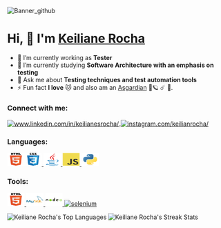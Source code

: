![Banner_github](https://github.com/KeilianeRocha/KeilianeRocha/assets/109313933/d61d689c-4534-4f81-83fc-997fe8eb7564)

# Hi, 👋 I'm [Keiliane Rocha](https://www.linkedin.com/in/keilianesrocha/)

- 🔭 I’m currently working as **Tester**
- 🌱 I’m currently studying **Software Architecture with an emphasis on testing**
- 💬 Ask me about **Testing techniques and test automation tools**
- ⚡ Fun fact **I love** 🐱 and also am an [Asgardian](https://asgardia.space/en/) 🌠🪐 ☄️ 🖖.

<!DOCTYPE html>
<html lang="en">
<head>
    <meta charset="UTF-8">
    <meta http-equiv="X-UA-Compatible" content="IE=edge">
    <meta name="viewport" content="width=device-width, initial-scale=1.0">
    <title>Keiliane Rocha's GitHub Status</title>
</head>
<body>

<div>
    <h3 align="left">Connect with me:</h3>
    <p align="left">
        <a href="https://www.linkedin.com/in/keilianesrocha/" target="blank">
            <img align="center" src="https://raw.githubusercontent.com/rahuldkjain/github-profile-readme-generator/master/src/images/icons/Social/linked-in-alt.svg" alt="www.linkedin.com/in/keilianesrocha/" height="30" width="40" />
        </a>
        <a href="https://www.instagram.com/keilianrocha/" target="blank">
            <img align="center" src="https://raw.githubusercontent.com/rahuldkjain/github-profile-readme-generator/master/src/images/icons/Social/instagram.svg" alt="instagram.com/keilianrocha/" height="30" width="40" />
        </a>
    </p>
    <h3 align="left">Languages:</h3>
    <p>
        <img align="left" alt="Keila-HTML" height="30" width="40" src="https://raw.githubusercontent.com/devicons/devicon/master/icons/html5/html5-original-wordmark.svg">
        <a href="https://www.w3schools.com/css/" target="_blank" rel="noreferrer">
            <img src="https://raw.githubusercontent.com/devicons/devicon/master/icons/css3/css3-original-wordmark.svg" alt="css3" width="40" height="30"/>
        </a>
        <a href="https://www.java.com" target="_blank" rel="noreferrer">
            <img src="https://raw.githubusercontent.com/devicons/devicon/master/icons/java/java-original.svg" alt="java" width="40" height="30"/>
        </a>
        <a href="https://developer.mozilla.org/en-US/docs/Web/JavaScript" target="_blank" rel="noreferrer">
            <img src="https://raw.githubusercontent.com/devicons/devicon/master/icons/javascript/javascript-original.svg" alt="javascript" width="40" height="30"/>
        </a>
        <a href="https://www.python.org" target="_blank" rel="noreferrer">
            <img src="https://raw.githubusercontent.com/devicons/devicon/master/icons/python/python-original.svg" alt="python" width="40" height="30"/>
        </a>
    </p>
    <h3 align="left">Tools:</h3>
    <p>
        <a href="https://www.cypress.io" target="_blank" rel="noreferrer">
            <img src="https://raw.githubusercontent.com/devicons/devicon/master/icons/html5/html5-original-wordmark.svg" alt="html5" width="40" height="30"/>
        </a>
        <a href="https://www.mysql.com/" target="_blank" rel="noreferrer">
            <img src="https://raw.githubusercontent.com/devicons/devicon/master/icons/mysql/mysql-original-wordmark.svg" alt="mysql" width="40" height="30"/>
        </a>
        <a href="https://nodejs.org" target="_blank" rel="noreferrer">
            <img src="https://raw.githubusercontent.com/devicons/devicon/master/icons/nodejs/nodejs-original-wordmark.svg" alt="nodejs" width="40" height="30"/>
        </a>
        <a href="https://www.selenium.dev" target="_blank" rel="noreferrer">
            <img src="https://raw.githubusercontent.com/detain/svg-logos/780f25886640cef088af994181646db2f6b1a3f8/svg/selenium-logo.svg" alt="selenium" width="40" height="30"/>
        </a>
    </p>
    <img src="https://github-readme-stats.vercel.app/api/top-langs/?username=KeilianeRocha&layout=compact&theme=synthwave" alt="Keiliane Rocha's Top Languages" width="300" height="400">
    <img src="https://github-readme-streak-stats.herokuapp.com?user=KeilianeRocha&theme=synthwave&hide_border=false" alt="Keiliane Rocha's Streak Stats" width="300" height="400">
</div>

</body>
</html>


                   


 
